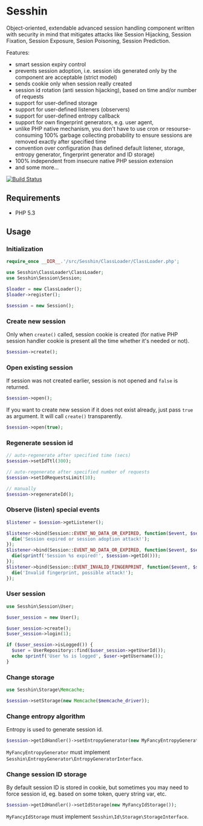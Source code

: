 # Sesshin

Object-oriented, extendable advanced session handling component written with
security in mind that mitigates attacks like Session Hijacking, Session Fixation,
Session Exposure, Sesion Poisoning, Session Prediction.

Features:

* smart session expiry control
* prevents session adoption, i.e. session ids generated only by the component
  are acceptable (strict model)
* sends cookie only when session really created
* session id rotation (anti session hijacking), based on time and/or number of
  requests
* support for user-defined storage
* support for user-defined listeners (observers) 
* support for user-defined entropy callback
* support for own fingerprint generators, e.g. user agent,
* unlike PHP native mechanism, you don't have to use cron or resourse-consuming
  100% garbage collecting probability to ensure sessions are removed exactly
  after specified time
* convention over configuration (has defined default listener, storage, entropy 
  generator, fingerprint generator and ID storage)
* 100% independent from insecure native PHP session extension
* and some more...

[![Build Status](https://travis-ci.org/sobstel/sesshin.png?branch=master)](https://travis-ci.org/sobstel/sesshin)

## Requirements

* PHP 5.3

## Usage

### Initialization

```php
require_once __DIR__.'/src/Sesshin/ClassLoader/ClassLoader.php';

use Sesshin\ClassLoader\ClassLoader;
use Sesshin\Session\Session;

$loader = new ClassLoader();
$loader->register();

$session = new Session();
```

### Create new session

Only when `create()` called, session cookie is created (for native PHP session
handler cookie is present all the time whether it's needed or not).

```php
$session->create();
```

### Open existing session

If session was not created earlier, session is not opened and `false` is returned.

```php
$session->open();
```

If you want to create new session if it does not exist already, just pass `true`
as argument. It will call `create()` transparently.

```php
$session->open(true);
```

### Regenerate session id

```php
// auto-regenerate after specified time (secs)
$session->setIdTtl(300);

// auto-regenerate after specified number of requests
$session->setIdRequestsLimit(10);

// manually
$session->regenerateId();
```

### Observe (listen) special events

```php
$listener = $session->getListener();

$listener->bind(Session::EVENT_NO_DATA_OR_EXPIRED, function($event, $session){
  die('Session expired or session adoption attack!');
});
$listener->bind(Session::EVENT_NO_DATA_OR_EXPIRED, function($event, $session){
  die(sprintf('Session %s expired!', $session->getId()));
});
$listener->bind(Session::EVENT_INVALID_FINGERPRINT, function($event, $session){
  die('Invalid fingerprint, possible attack!');
});
```

### User session

```php
use Sesshin\Session\User;

$user_session = new User();

$user_session->create();
$user_session->login(1);

if ($user_session->isLogged()) {
  $user = UserRepository::find($user_session->getUserId());
  echo sprintf('User %s is logged', $user->getUsername());
}
```

### Change storage

```php
use Sesshin\Storage\Memcache;

$session->setStorage(new Memcache($memcache_driver));
```

### Change entropy algorithm

Entropy is used to generate session id.

```php
$session->getIdHandler()->setEntropyGenerator(new MyFancyEntropyGenerator());
```

`MyFancyEntropyGenerator` must implement `Sesshin\EntropyGenerator\EntropyGeneratorInterface`.

### Change session ID storage

By default session ID is stored in cookie, but sometimes you may need to force
session id, eg. based on some token, query string var, etc.

```php
$session->getIdHandler()->setIdStorage(new MyFancyIdStorage());
```

`MyFancyIdStorage` must implement `Sesshin\Id\Storage\StorageInterface`.
